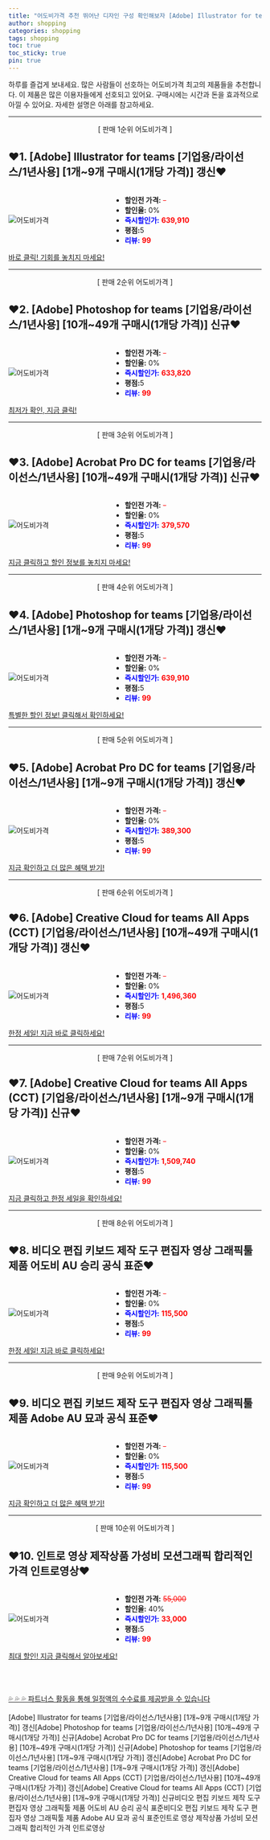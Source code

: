 ```yaml
---
title: "어도비가격 추천 뛰어난 디자인 구성 확인해보자 [Adobe] Illustrator for teams [기업용/라이선스/1년사용]"
author: shopping
categories: shopping
tags: shopping
toc: true
toc_sticky: true
pin: true
---
```

하루를 즐겁게 보내세요. 많은 사람들이 선호하는 어도비가격 최고의 제품들을 추천합니다. 이 제품은 많은 이용자들에게 선호되고 있어요. 구매시에는 시간과 돈을 효과적으로 아낄 수 있어요. 자세한 설명은 아래를 참고하세요.

---
<p class="toplist" style="margin: 0 auto; display: block; width: fit-content;">[ 판매 1순위 어도비가격 ]</p>

<h2><strong>❤️1. [Adobe] Illustrator for teams [기업용/라이선스/1년사용] [1개~9개 구매시(1개당 가격)] 갱신❤️</strong></h2>

<div style="display: flex; align-items: center;">
    <div style="flex: 0.4;">
        <img src="https://thumbnail8.coupangcdn.com/thumbnails/remote/230x230ex/image/vendor_inventory/0987/681d72a39cfc53356da8dfa027781b1a7101696474c5d6f8e3233bec2fdf.jpg" alt="어도비가격" style="max-width: 100%;">
    </div>
    <div style="flex: 0.6; margin-left: 10px;">
        <ul>
            <li><strong>할인전 가격:</strong> <del style="color: red;">-</del></li>
            <li><strong>할인율:</strong> 0%</li>
            <li><span style='color:blue'><strong>즉시할인가:</strong></span> <span style='color:red'><strong>639,910</strong></span></li>
            <li><strong>평점:</strong>5</li>
            <li><span style='color:blue'><strong>리뷰:</strong></span> <span style='color:red'><strong>99</strong></span></li>
        </ul>
    </div>
</div>
<div class="center">
    <a href="https://William4Davisa.github.io?lptag=AF9450613&subid=githubio&pageKey=8219673812&traceid=V0-153&itemId=23621629181&vendorItemId=90647235823" class="myButton">
        바로 클릭! 기회를 놓치지 마세요!
    </a>
</div>


---
<p class="toplist" style="margin: 0 auto; display: block; width: fit-content;">[ 판매 2순위 어도비가격 ]</p>

<h2><strong>❤️2. [Adobe] Photoshop for teams [기업용/라이선스/1년사용] [10개~49개 구매시(1개당 가격)] 신규❤️</strong></h2>

<div style="display: flex; align-items: center;">
    <div style="flex: 0.4;">
        <img src="https://thumbnail10.coupangcdn.com/thumbnails/remote/230x230ex/image/vendor_inventory/7bb8/a315e059e389d11ddb2fe452d0163377f2e9dc7f5991af5c2149a1a5f194.jpg" alt="어도비가격" style="max-width: 100%;">
    </div>
    <div style="flex: 0.6; margin-left: 10px;">
        <ul>
            <li><strong>할인전 가격:</strong> <del style="color: red;">-</del></li>
            <li><strong>할인율:</strong> 0%</li>
            <li><span style='color:blue'><strong>즉시할인가:</strong></span> <span style='color:red'><strong>633,820</strong></span></li>
            <li><strong>평점:</strong>5</li>
            <li><span style='color:blue'><strong>리뷰:</strong></span> <span style='color:red'><strong>99</strong></span></li>
        </ul>
    </div>
</div>
<div class="center">
    <a href="https://William4Davisa.github.io?lptag=AF9450613&subid=githubio&pageKey=8219673825&traceid=V0-153&itemId=23621629294&vendorItemId=90647236097" class="myButton">
        최저가 확인, 지금 클릭!
    </a>
</div>


---
<p class="toplist" style="margin: 0 auto; display: block; width: fit-content;">[ 판매 3순위 어도비가격 ]</p>

<h2><strong>❤️3. [Adobe] Acrobat Pro DC for teams [기업용/라이선스/1년사용] [10개~49개 구매시(1개당 가격)] 신규❤️</strong></h2>

<div style="display: flex; align-items: center;">
    <div style="flex: 0.4;">
        <img src="https://thumbnail10.coupangcdn.com/thumbnails/remote/230x230ex/image/vendor_inventory/7a1b/a3022ca3d7f36e58a1d500d33f7ed4f6864d425b8397e2394bdda052c16c.jpg" alt="어도비가격" style="max-width: 100%;">
    </div>
    <div style="flex: 0.6; margin-left: 10px;">
        <ul>
            <li><strong>할인전 가격:</strong> <del style="color: red;">-</del></li>
            <li><strong>할인율:</strong> 0%</li>
            <li><span style='color:blue'><strong>즉시할인가:</strong></span> <span style='color:red'><strong>379,570</strong></span></li>
            <li><strong>평점:</strong>5</li>
            <li><span style='color:blue'><strong>리뷰:</strong></span> <span style='color:red'><strong>99</strong></span></li>
        </ul>
    </div>
</div>
<div class="center">
    <a href="https://William4Davisa.github.io?lptag=AF9450613&subid=githubio&pageKey=8219851538&traceid=V0-153&itemId=23623158608&vendorItemId=90648724746" class="myButton">
        지금 클릭하고 할인 정보를 놓치지 마세요!
    </a>
</div>


---
<p class="toplist" style="margin: 0 auto; display: block; width: fit-content;">[ 판매 4순위 어도비가격 ]</p>

<h2><strong>❤️4. [Adobe] Photoshop for teams [기업용/라이선스/1년사용] [1개~9개 구매시(1개당 가격)] 갱신❤️</strong></h2>

<div style="display: flex; align-items: center;">
    <div style="flex: 0.4;">
        <img src="https://thumbnail7.coupangcdn.com/thumbnails/remote/230x230ex/image/vendor_inventory/4981/dd0538c55ba9abf8834df9faa193ea81ed7e03294a407db9de301209f809.jpg" alt="어도비가격" style="max-width: 100%;">
    </div>
    <div style="flex: 0.6; margin-left: 10px;">
        <ul>
            <li><strong>할인전 가격:</strong> <del style="color: red;">-</del></li>
            <li><strong>할인율:</strong> 0%</li>
            <li><span style='color:blue'><strong>즉시할인가:</strong></span> <span style='color:red'><strong>639,910</strong></span></li>
            <li><strong>평점:</strong>5</li>
            <li><span style='color:blue'><strong>리뷰:</strong></span> <span style='color:red'><strong>99</strong></span></li>
        </ul>
    </div>
</div>
<div class="center">
    <a href="https://William4Davisa.github.io?lptag=AF9450613&subid=githubio&pageKey=8219673844&traceid=V0-153&itemId=23621629431&vendorItemId=90647236188" class="myButton">
        특별한 할인 정보! 클릭해서 확인하세요!
    </a>
</div>


---
<p class="toplist" style="margin: 0 auto; display: block; width: fit-content;">[ 판매 5순위 어도비가격 ]</p>

<h2><strong>❤️5. [Adobe] Acrobat Pro DC for teams [기업용/라이선스/1년사용] [1개~9개 구매시(1개당 가격)] 갱신❤️</strong></h2>

<div style="display: flex; align-items: center;">
    <div style="flex: 0.4;">
        <img src="https://thumbnail6.coupangcdn.com/thumbnails/remote/230x230ex/image/vendor_inventory/a2aa/ad32b98e3d4383ebbbbd608597846800817090c3de7f7786e69ed34dc6f3.jpg" alt="어도비가격" style="max-width: 100%;">
    </div>
    <div style="flex: 0.6; margin-left: 10px;">
        <ul>
            <li><strong>할인전 가격:</strong> <del style="color: red;">-</del></li>
            <li><strong>할인율:</strong> 0%</li>
            <li><span style='color:blue'><strong>즉시할인가:</strong></span> <span style='color:red'><strong>389,300</strong></span></li>
            <li><strong>평점:</strong>5</li>
            <li><span style='color:blue'><strong>리뷰:</strong></span> <span style='color:red'><strong>99</strong></span></li>
        </ul>
    </div>
</div>
<div class="center">
    <a href="https://William4Davisa.github.io?lptag=AF9450613&subid=githubio&pageKey=8219851558&traceid=V0-153&itemId=23623158744&vendorItemId=90648724823" class="myButton">
        지금 확인하고 더 많은 혜택 받기!
    </a>
</div>


---
<p class="toplist" style="margin: 0 auto; display: block; width: fit-content;">[ 판매 6순위 어도비가격 ]</p>

<h2><strong>❤️6. [Adobe] Creative Cloud for teams All Apps (CCT) [기업용/라이선스/1년사용] [10개~49개 구매시(1개당 가격)] 갱신❤️</strong></h2>

<div style="display: flex; align-items: center;">
    <div style="flex: 0.4;">
        <img src="https://thumbnail9.coupangcdn.com/thumbnails/remote/230x230ex/image/vendor_inventory/0a3b/2f660791a6ba254f14bf1eed05bf61ed88ac4483cbd796410c0900f17272.jpg" alt="어도비가격" style="max-width: 100%;">
    </div>
    <div style="flex: 0.6; margin-left: 10px;">
        <ul>
            <li><strong>할인전 가격:</strong> <del style="color: red;">-</del></li>
            <li><strong>할인율:</strong> 0%</li>
            <li><span style='color:blue'><strong>즉시할인가:</strong></span> <span style='color:red'><strong>1,496,360</strong></span></li>
            <li><strong>평점:</strong>5</li>
            <li><span style='color:blue'><strong>리뷰:</strong></span> <span style='color:red'><strong>99</strong></span></li>
        </ul>
    </div>
</div>
<div class="center">
    <a href="https://William4Davisa.github.io?lptag=AF9450613&subid=githubio&pageKey=8219673848&traceid=V0-153&itemId=23621629449&vendorItemId=90647236204" class="myButton">
        한정 세일! 지금 바로 클릭하세요!
    </a>
</div>


---
<p class="toplist" style="margin: 0 auto; display: block; width: fit-content;">[ 판매 7순위 어도비가격 ]</p>

<h2><strong>❤️7. [Adobe] Creative Cloud for teams All Apps (CCT) [기업용/라이선스/1년사용] [1개~9개 구매시(1개당 가격)] 신규❤️</strong></h2>

<div style="display: flex; align-items: center;">
    <div style="flex: 0.4;">
        <img src="https://thumbnail7.coupangcdn.com/thumbnails/remote/230x230ex/image/vendor_inventory/f083/489904ea74263a965d15981df15054c8796be58bf5b16c477ef14b9b8939.jpg" alt="어도비가격" style="max-width: 100%;">
    </div>
    <div style="flex: 0.6; margin-left: 10px;">
        <ul>
            <li><strong>할인전 가격:</strong> <del style="color: red;">-</del></li>
            <li><strong>할인율:</strong> 0%</li>
            <li><span style='color:blue'><strong>즉시할인가:</strong></span> <span style='color:red'><strong>1,509,740</strong></span></li>
            <li><strong>평점:</strong>5</li>
            <li><span style='color:blue'><strong>리뷰:</strong></span> <span style='color:red'><strong>99</strong></span></li>
        </ul>
    </div>
</div>
<div class="center">
    <a href="https://William4Davisa.github.io?lptag=AF9450613&subid=githubio&pageKey=8219673835&traceid=V0-153&itemId=23621629412&vendorItemId=90647236294" class="myButton">
        지금 클릭하고 한정 세일을 확인하세요!
    </a>
</div>


---
<p class="toplist" style="margin: 0 auto; display: block; width: fit-content;">[ 판매 8순위 어도비가격 ]</p>

<h2><strong>❤️8. 비디오 편집 키보드 제작 도구 편집자 영상 그래픽툴 제품 어도비 AU 승리 공식 표준❤️</strong></h2>

<div style="display: flex; align-items: center;">
    <div style="flex: 0.4;">
        <img src="https://thumbnail7.coupangcdn.com/thumbnails/remote/230x230ex/image/vendor_inventory/38ae/f235a7f8e5a60a89070abe21c275274a0b8cd7d993bf008994bba22d67b7.jpg" alt="어도비가격" style="max-width: 100%;">
    </div>
    <div style="flex: 0.6; margin-left: 10px;">
        <ul>
            <li><strong>할인전 가격:</strong> <del style="color: red;">-</del></li>
            <li><strong>할인율:</strong> 0%</li>
            <li><span style='color:blue'><strong>즉시할인가:</strong></span> <span style='color:red'><strong>115,500</strong></span></li>
            <li><strong>평점:</strong>5</li>
            <li><span style='color:blue'><strong>리뷰:</strong></span> <span style='color:red'><strong>99</strong></span></li>
        </ul>
    </div>
</div>
<div class="center">
    <a href="https://William4Davisa.github.io?lptag=AF9450613&subid=githubio&pageKey=7665419367&traceid=V0-153&itemId=20433135292&vendorItemId=90649277835" class="myButton">
        한정 세일! 지금 바로 클릭하세요!
    </a>
</div>


---
<p class="toplist" style="margin: 0 auto; display: block; width: fit-content;">[ 판매 9순위 어도비가격 ]</p>

<h2><strong>❤️9. 비디오 편집 키보드 제작 도구 편집자 영상 그래픽툴 제품 Adobe AU 묘과 공식 표준❤️</strong></h2>

<div style="display: flex; align-items: center;">
    <div style="flex: 0.4;">
        <img src="https://thumbnail7.coupangcdn.com/thumbnails/remote/230x230ex/image/vendor_inventory/38ae/f235a7f8e5a60a89070abe21c275274a0b8cd7d993bf008994bba22d67b7.jpg" alt="어도비가격" style="max-width: 100%;">
    </div>
    <div style="flex: 0.6; margin-left: 10px;">
        <ul>
            <li><strong>할인전 가격:</strong> <del style="color: red;">-</del></li>
            <li><strong>할인율:</strong> 0%</li>
            <li><span style='color:blue'><strong>즉시할인가:</strong></span> <span style='color:red'><strong>115,500</strong></span></li>
            <li><strong>평점:</strong>5</li>
            <li><span style='color:blue'><strong>리뷰:</strong></span> <span style='color:red'><strong>99</strong></span></li>
        </ul>
    </div>
</div>
<div class="center">
    <a href="https://William4Davisa.github.io?lptag=AF9450613&subid=githubio&pageKey=7665419367&traceid=V0-153&itemId=20433135295&vendorItemId=90649277858" class="myButton">
        지금 확인하고 더 많은 혜택 받기!
    </a>
</div>


---
<p class="toplist" style="margin: 0 auto; display: block; width: fit-content;">[ 판매 10순위 어도비가격 ]</p>

<h2><strong>❤️10. 인트로 영상 제작상품 가성비 모션그래픽 합리적인 가격 인트로영상❤️</strong></h2>

<div style="display: flex; align-items: center;">
    <div style="flex: 0.4;">
        <img src="https://thumbnail6.coupangcdn.com/thumbnails/remote/230x230ex/image/vendor_inventory/af77/1b3d984dcbf7a7b26805394c66561a8de5f37d36e6554b2f2de714991afd.png" alt="어도비가격" style="max-width: 100%;">
    </div>
    <div style="flex: 0.6; margin-left: 10px;">
        <ul>
            <li><strong>할인전 가격:</strong> <del style="color: red;">55,000</del></li>
            <li><strong>할인율:</strong> 40%</li>
            <li><span style='color:blue'><strong>즉시할인가:</strong></span> <span style='color:red'><strong>33,000</strong></span></li>
            <li><strong>평점:</strong>5</li>
            <li><span style='color:blue'><strong>리뷰:</strong></span> <span style='color:red'><strong>99</strong></span></li>
        </ul>
    </div>
</div>
<div class="center">
    <a href="https://William4Davisa.github.io?lptag=AF9450613&subid=githubio&pageKey=4586365367&traceid=V0-153&itemId=5630768738&vendorItemId=72929875323" class="myButton">
        최대 할인! 지금 클릭해서 알아보세요!
    </a>
</div>

<br><br><br>[💦 💦 💦 파트너스 활동을 통해 일정액의 수수료를 제공받을 수 있습니다](https://link.coupang.com/a/bcpT2c)<br><br>[Adobe] Illustrator for teams [기업용/라이선스/1년사용] [1개~9개 구매시(1개당 가격)] 갱신[Adobe] Photoshop for teams [기업용/라이선스/1년사용] [10개~49개 구매시(1개당 가격)] 신규[Adobe] Acrobat Pro DC for teams [기업용/라이선스/1년사용] [10개~49개 구매시(1개당 가격)] 신규[Adobe] Photoshop for teams [기업용/라이선스/1년사용] [1개~9개 구매시(1개당 가격)] 갱신[Adobe] Acrobat Pro DC for teams [기업용/라이선스/1년사용] [1개~9개 구매시(1개당 가격)] 갱신[Adobe] Creative Cloud for teams All Apps (CCT) [기업용/라이선스/1년사용] [10개~49개 구매시(1개당 가격)] 갱신[Adobe] Creative Cloud for teams All Apps (CCT) [기업용/라이선스/1년사용] [1개~9개 구매시(1개당 가격)] 신규비디오 편집 키보드 제작 도구 편집자 영상 그래픽툴 제품 어도비 AU 승리 공식 표준비디오 편집 키보드 제작 도구 편집자 영상 그래픽툴 제품 Adobe AU 묘과 공식 표준인트로 영상 제작상품 가성비 모션그래픽 합리적인 가격 인트로영상